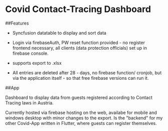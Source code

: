 # Covid Contact-Tracing Dashboard

##Features

- Syncfusion datatable to display and sort data
- Login via firebaseAuth, PW reset function provided - no register frontend necessary,
all clients (data protection officials) set up in firebase console.

- supports export to .xlsx

- All entries are deleted after 28 - days, no firebase function/ cronjob, but via the application itself - 
so that free firebase versions can run it. 

##App

Dashboard to display data from guests registered according to Contact Tracing laws in Austria.

Currently hosted via firebase hosting on the web,
availabe for mobile and windows desktop with minor changes to the export. Is the "backend" for my other Covid-App written in Flutter,
where guests can register themselves.